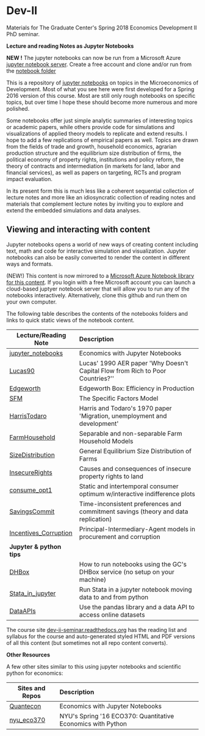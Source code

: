 # Dev-II
 Materials for The Graduate Center's Spring 2018 Economics
 Development II PhD seminar.


 __Lecture and reading Notes as Jupyter Notebooks__

**NEW !** The jupyter notebooks can now be run from a Microsoft Azure 
[jupyter notebook server](https://notebooks.azure.com/jhconning/libraries/DevII). 
Create a free account and clone and/or run from the
[notebook folder](https://notebooks.azure.com/jhconning/libraries/DevII/tree/notebooks) 

This is a repository of [jupyter notebooks] on topics in the
Microeconomics of Development. Most of what you see here were first
developed for a Spring 2016 version of this course. Most are still only
rough notebooks on specific topics, but over time I hope these should
become more numerous and more polished.

Some notebooks offer just simple analytic summaries of interesting
topics or academic papers, while others provide code for simulations
and visualizations of applied theory models
to replicate and extend results. I hope to add a few replications
of empirical
papers as well. Topics are drawn from the fields of trade and growth,
household economics, agrarian production structure and the equilibrium
size distribution of firms, the political economy of property rights,
institutions and policy reform, the theory of contracts and
intermediation (in markets for land, labor and financial services),
as well as papers on targeting, RCTs and program impact evaluation.

In its present form this is much less like a coherent sequential
collection of lecture notes and more like an idiosyncratic collection
of reading notes and materials that complement lecture notes by
inviting you to explore and extend the embedded simulations and
data analyses.

Viewing and interacting with content
----------------------------------------------
Jupyter notebooks opens a world of new ways of creating content including text, math and code for interactive 
simulation and visualization. Jupyter notebooks can also be easily converted to render the content in different ways and
formats.

(NEW!) This content is now mirrored to a [Microsoft Azure Notebook library for this content](https://notebooks.azure.com/jhconning/libraries/DevII).  If you login with a free Microsoft account
you can launch a cloud-based juptyer notebook server that will allow you to
run any of the notebooks interactively.  Alternatively, clone this github
and run them on your own computer.

The following table describes the contents of the notebooks folders and links
to quick static views of the notebook content.

| Lecture/Reading Note |Description  |
| --------| :-----|
| [jupyter_notebooks]  |Economics with Jupyter Notebooks  |
| [Lucas90] |Lucas' 1990 AER paper 'Why Doesn't Capital Flow from Rich to Poor Countries?'' |
| [Edgeworth] |Edgeworth Box: Efficiency in Production|
| [SFM] |The Specific Factors Model |
| [HarrisTodaro] |Harris and Todaro's 1970 paper 'Migration, unemployment and development' |
| [FarmHousehold] |Separable and non-separable Farm Household Models|
| [SizeDistribution] |General Equilibrium Size Distribution of Farms |
| [InsecureRights] |Causes and consequences of insecure property rights to land|
| [consume_opt1] | Static and intertemporal consumer optimum w/interactive indifference plots  |
| [SavingsCommit] | Time-inconsistent preferences and commitment savings (theory and data replication) |
| [Incentives_Corruption] | Principal-Intermediary-Agent models in procurement and corruption |
| __Jupyter & python tips__ | |
| [DHBox] | How to run notebooks using the GC's DHBox service (no setup on your machine)  |
| [Stata_in_jupyter] | Run Stata in a jupyter notebook moving data to and from python  |
| [DataAPIs] | Use the pandas library and a data API to access online datasets |


[jupyter notebooks]:https://jupyter.org/
[nbviewer]:http://nbviewer.jupyter.org/
[notebooks folder]:https://github.com/jhconning/Dev-II/tree/master/notebooks
[dev-ii-seminar.readthedocs.org]:http://dev-ii-seminar.readthedocs.org/
[jupyter_notebooks]: http://nbviewer.jupyter.org/github/jhconning/Dev-II/blob/master/notebooks/jupyter_notebooks.ipynb
[Edgeworth]: http://nbviewer.jupyter.org/github/jhconning/Dev-II/blob/master/notebooks/EdgeworthProduction.ipynb
[HarrisTodaro]: http://nbviewer.jupyter.org/github/jhconning/Dev-II/blob/master/notebooks/HarrisTodaro.ipynb
[FarmHousehold]:http://nbviewer.jupyter.org/github/jhconning/Dev-II/blob/master/notebooks/FarmHousehold.ipynb
[SizeDistribution]:http://nbviewer.jupyter.org/github/jhconning/Dev-II/blob/master/notebooks/SizeDistribution.ipynb
[InsecureRights]:http://nbviewer.jupyter.org/github/jhconning/Dev-II/blob/master/notebooks/InsecureRights.ipynb
[Lucas90]: http://nbviewer.jupyter.org/github/jhconning/Dev-II/blob/master/notebooks/Lucas90.ipynb
[SFM]: http://nbviewer.jupyter.org/github/jhconning/Dev-II/blob/master/notebooks/SFM.ipynb
[consume_opt1]:http://nbviewer.jupyter.org/github/jhconning/Dev-II/blob/master/notebooks/consume_opt1.ipynb
[SavingsCommit]:http://nbviewer.jupyter.org/github/jhconning/Dev-II/blob/master/notebooks/SavingsCommit.ipynb
[Incentives_Corruption]:http://nbviewer.jupyter.org/github/jhconning/Dev-II/blob/master/notebooks/incentives_corruption.ipynb
[DHBox]:http://nbviewer.jupyter.org/github/jhconning/Dev-II/blob/master/notebooks/DHBox.ipynb
[DataAPIs]:http://nbviewer.jupyter.org/github/jhconning/Dev-II/blob/master/notebooks/DataAPIs.ipynb
[Stata_in_jupyter]:http://nbviewer.jupyter.org/github/jhconning/Dev-II/blob/master/notebooks/Stata_in_jupyter.ipynb

The course site [dev-ii-seminar.readthedocs.org] has the reading list
and syllabus for the course and auto-generated styled HTML and PDF versions of
all this content (but sometimes not all repo content converts).

 __Other Resources__

 A few other sites similar to this using jupyter notebooks and scientific
 python for economics:

 | Sites and Repos |Description  |
 | --------| :-----|
 | [Quantecon]  | Economics with Jupyter Notebooks  |
 | [nyu_eco370] |NYU's Spring '16 ECO370: Quantitative Economics with Python|


[Quantecon]:http://quant-econ.net/
[nyu_eco370]:https://github.com/mmcky/nyu-econ-370